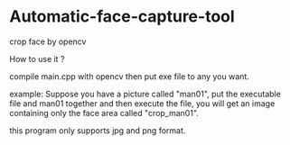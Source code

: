 # Automatic-face-capture-tool

crop face by opencv 

How to use it ?

compile main.cpp with opencv then put exe file to any you want.

example:
Suppose you have a picture called "man01", put the executable file and man01 together and then execute the file, you will get an image containing only the face area called "crop_man01".

this program only supports jpg and png format.
